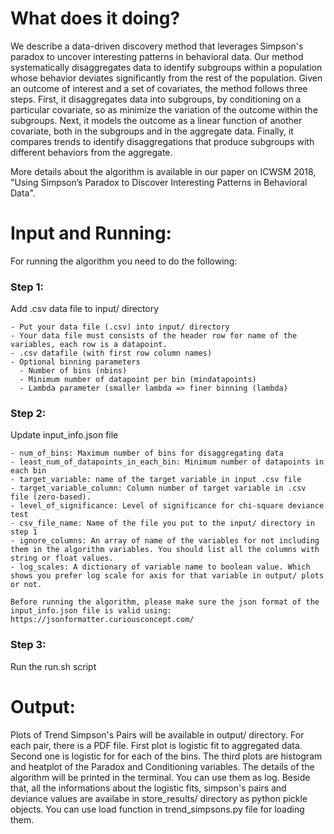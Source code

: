 # What does it doing? 

We describe a data-driven discovery method that leverages Simpson's paradox to uncover interesting patterns in behavioral data. Our method systematically disaggregates data to identify subgroups within a population whose behavior deviates significantly from the rest of the population. 
Given an outcome of interest and a set of covariates, the method follows three steps. First, it disaggregates data into subgroups, by conditioning on a particular covariate, so as minimize the variation of the outcome within the subgroups. Next, it models the outcome as a linear function of another covariate, both in the subgroups and in the aggregate data. Finally, it compares trends to identify disaggregations that produce subgroups with different behaviors from the aggregate.

More details about the algorithm is available in our paper on ICWSM 2018, "Using Simpson’s Paradox to Discover Interesting Patterns in Behavioral Data".


# Input and Running: 
For running the algorithm you need to do the following:
### Step 1: 
Add .csv data file to input/ directory

	- Put your data file (.csv) into input/ directory
	- Your data file must consists of the header row for name of the variables, each row is a datapoint.
	- .csv datafile (with first row column names) 
	- Optional binning parameters 
	  - Number of bins (nbins)
	  - Minimum number of datapoint per bin (mindatapoints)
	  - Lambda parameter (smaller lambda => finer binning (lambda)

### Step 2: 
Update input_info.json file

	- num_of_bins: Maximum number of bins for disaggregating data
	- least_num_of_datapoints_in_each_bin: Minimum number of datapoints in each bin
	- target_variable: name of the target variable in input .csv file
	- target_variable_column: Column number of target variable in .csv file (zero-based).
	- level_of_significance: Level of significance for chi-square deviance test
	- csv_file_name: Name of the file you put to the input/ directory in step 1
	- ignore_columns: An array of name of the variables for not including them in the algorithm variables. You should list all the columns with string or float values.
	- log_scales: A dictionary of variable name to boolean value. Which shows you prefer log scale for axis for that variable in output/ plots or not. 

	Before running the algorithm, please make sure the json format of the input_info.json file is valid using: https://jsonformatter.curiousconcept.com/

### Step 3: 
Run the run.sh script 

# Output: 

Plots of Trend Simpson's Pairs will be available in output/ directory. For each pair, there is a PDF file. First plot is logistic fit to aggregated data. Second one is logistic for for each of the bins. The third plots are histogram and heatplot of the Paradox and Conditioning variables. 
The details of the algorithm will be printed in the terminal. You can use them as log. Beside that, all the informations about the logistic fits, simpson's pairs and deviance values are availabe in store_results/ directory as python pickle objects. You can use load function in trend_simpsons.py file for loading them. 
